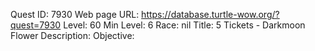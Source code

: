 Quest ID: 7930
Web page URL: https://database.turtle-wow.org/?quest=7930
Level: 60
Min Level: 6
Race: nil
Title: 5 Tickets - Darkmoon Flower
Description: 
Objective: 
